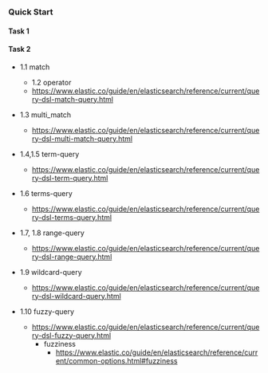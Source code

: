 ### Quick Start

#### Task 1



#### Task 2

- 1.1 match
  - 1.2 operator 
  - https://www.elastic.co/guide/en/elasticsearch/reference/current/query-dsl-match-query.html

- 1.3 multi_match
  - https://www.elastic.co/guide/en/elasticsearch/reference/current/query-dsl-multi-match-query.html

- 1.4,1.5 term-query
  - https://www.elastic.co/guide/en/elasticsearch/reference/current/query-dsl-term-query.html

- 1.6 terms-query
  - https://www.elastic.co/guide/en/elasticsearch/reference/current/query-dsl-terms-query.html

- 1.7, 1.8 range-query
  - https://www.elastic.co/guide/en/elasticsearch/reference/current/query-dsl-range-query.html

- 1.9 wildcard-query
  - https://www.elastic.co/guide/en/elasticsearch/reference/current/query-dsl-wildcard-query.html

- 1.10 fuzzy-query
  - https://www.elastic.co/guide/en/elasticsearch/reference/current/query-dsl-fuzzy-query.html
    - fuzziness
      - https://www.elastic.co/guide/en/elasticsearch/reference/current/common-options.html#fuzziness